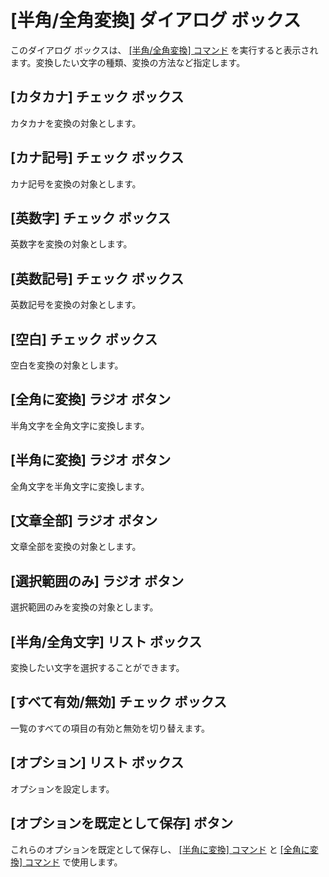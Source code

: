 # \[半角/全角変換\] ダイアログ ボックス

このダイアログ ボックスは、 [\[半角/全角変換\] コマンド](../../cmd/edit/convert) を実行すると表示されます。変換したい文字の種類、変換の方法など指定します。

## \[カタカナ\] チェック ボックス

カタカナを変換の対象とします。

## \[カナ記号\] チェック ボックス

カナ記号を変換の対象とします。

## \[英数字\] チェック ボックス

英数字を変換の対象とします。

## \[英数記号\] チェック ボックス

英数記号を変換の対象とします。

## \[空白\] チェック ボックス

空白を変換の対象とします。

## \[全角に変換\] ラジオ ボタン

半角文字を全角文字に変換します。

## \[半角に変換\] ラジオ ボタン

全角文字を半角文字に変換します。

## \[文章全部\] ラジオ ボタン

文章全部を変換の対象とします。

## \[選択範囲のみ\] ラジオ ボタン

選択範囲のみを変換の対象とします。

## \[半角/全角文字\] リスト ボックス

変換したい文字を選択することができます。

## \[すべて有効/無効\] チェック ボックス

一覧のすべての項目の有効と無効を切り替えます。

## \[オプション\] リスト ボックス

オプションを設定します。

## \[オプションを既定として保存\] ボタン

これらのオプションを既定として保存し、 [\[半角に変換\] コマンド](../../cmd/edit/zen_to_han) と [\[全角に変換\] コマンド](../../cmd/edit/han_to_zen) で使用します。

